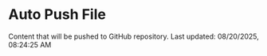 # Auto Push File

Content that will be pushed to GitHub repository.
Last updated: 08/20/2025, 08:24:25 AM